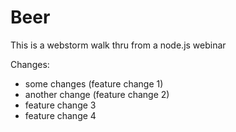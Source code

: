 Beer
====

This is a webstorm walk thru from a node.js webinar

Changes:

* some changes (feature change 1)
* another change (feature change 2)
* feature change 3
* feature change 4
